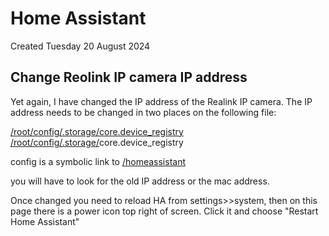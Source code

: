 # Home Assistant
Created Tuesday 20 August 2024

Change Reolink IP camera IP address
-----------------------------------

Yet again, I have changed the IP address of the Realink IP camera. The IP address needs to be changed in two places on the following file:

[/root/config/.storage/core.device_registry](file:///root/config/.storage/core.device_registry)
[/root/config/.storage/](file:///root/config/.storage/core.device_registry)core.device_registry

config is a symbolic link to [/homeassistant](file:///homeassistant)

you will have to look for the old IP address or the mac address.

Once changed you need to reload HA from settings>>system, then on this page there is a power icon top right of screen. Click it and choose "Restart Home Assistant"





